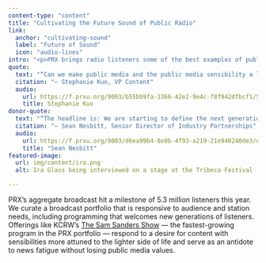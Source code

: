```yaml
---
content-type: "content"
title: "Cultivating the Future Sound of Public Radio"
link:
  anchor: "cultivating-sound"
  label: "Future of Sound"
  icon: "audio-lines"
intro: "<p>PRX brings radio listeners some of the best examples of public media storytelling, from the thoughtful perspectives of The World’s international journalism, to the definitional sound of This American Life — which celebrated its 30th anniversary with a Tribeca Festival gala in June. In just this year, investigative reporting from Reveal was a winner of the Ambie Awards, Webby Awards, Healthcare Journalism Awards, DuPont-Columbia Awards, Investigative Reporters and Editors Awards, National Magazine Award and a finalist for the Pulitzer Prize. In fact, PRX has distributed half of the winners of the Pulitzers for audio reporting since audio became a category. The PRX roster is award-winning and foundational. We are also expanding its sound to meet the future of public radio.</p>"
quote:
  text: "“Can we make public media and the public media sensibility a little edgier and a little bit more contemporary and a little bit more in tune with the zeitgeist? And so, what, what do millennials as a generation want then? What do Gen Z as a generation want? Not what do age groups want? What do generations as cultural markers want? The future of public media doesn't have to sound exactly the same. It needs to uphold the same values, but it doesn't have to sound the same.”"
  citation: "— Stephanie Kuo, VP Content"
  audio:
    url: https://f.prxu.org/9003/b55bb9fa-3366-42e2-9e4c-f8f942dfbcf1/51bcf4a2-0261-4a35-ae85-a29877089722.mp3
    title: Stephanie Kuo
donor-quote:
  text: "“The headline is: We are starting to define the next generation of audio on public radio. We are shaping the sound and the style and the talent that will become the future pillars of public radio. We have this new crop of talent that we're growing and that has been one of our big achievements this year.”"
  citation: "— Sean Nesbitt, Senior Director of Industry Partnerships"
  audio:
    url: https://f.prxu.org/9003/d6ea99b4-8e0b-4f93-a219-21e940240de3/e5840f53-5bd2-4cf8-b231-4b100d073e37.mp3
    title: "Sean Nesbitt"
featured-image:
  url: img/content/ira.png
  alt: Ira Glass being interviewed on a stage at the Tribeca Festival

---
```


PRX’s aggregate broadcast hit a milestone of 5.3 million listeners this year. We curate a broadcast portfolio that is responsive to audience and station needs, including programming that welcomes new generations of listeners. Offerings like KCRW’s [The Sam Sanders Show](https://www.kcrw.com/culture/shows/the-sam-sanders-show) — the fastest-growing program in the PRX portfolio — respond to a desire for content with sensibilities more attuned to the lighter side of life and serve as an antidote to news fatigue without losing public media values.
